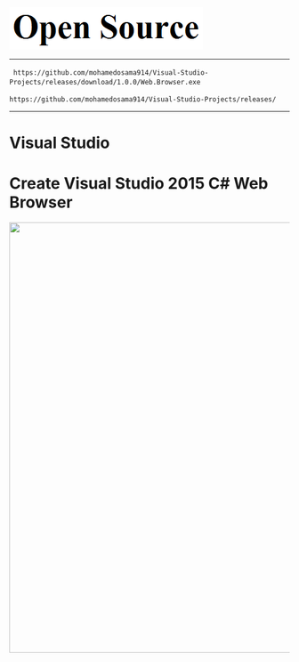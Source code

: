 
[![Build OpenSource](https://raw.githubusercontent.com/CreateDownloader/YouTubeDownloader/master/OpenSource.png)](https://github.com/mohamedosama914/Visual-Studio-Projects)



***
``  https://github.com/mohamedosama914/Visual-Studio-Projects/releases/download/1.0.0/Web.Browser.exe ``

`` https://github.com/mohamedosama914/Visual-Studio-Projects/releases/ ``
***

# Visual Studio

# Create Visual Studio 2015 C# Web Browser 
<p><img src="http://c.top4top.net/p_356ojz4p1.png" alt="" width="999" height="774" /></p>
